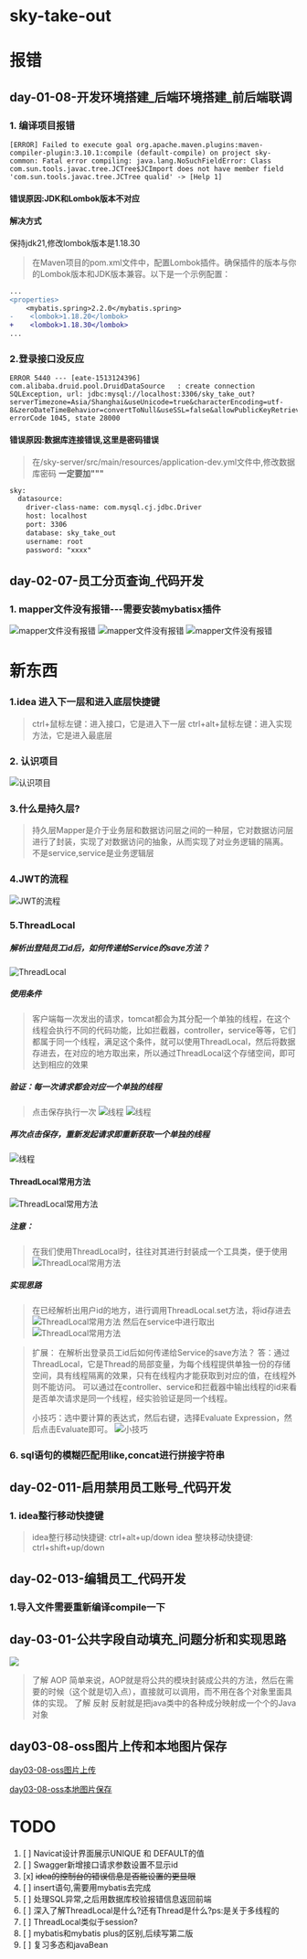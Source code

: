 # sky-take-out

# 报错
## day-01-08-开发环境搭建_后端环境搭建_前后端联调
### 1. 编译项目报错
```shell
[ERROR] Failed to execute goal org.apache.maven.plugins:maven-compiler-plugin:3.10.1:compile (default-compile) on project sky-common: Fatal error compiling: java.lang.NoSuchFieldError: Class com.sun.tools.javac.tree.JCTree$JCImport does not have member field 'com.sun.tools.javac.tree.JCTree qualid' -> [Help 1]
```
#### 错误原因:JDK和Lombok版本不对应
#### 解决方式
保持jdk21,修改lombok版本是1.18.30
> 在Maven项目的pom.xml文件中，配置Lombok插件。确保插件的版本与你的Lombok版本和JDK版本兼容。以下是一个示例配置：
```diff
...
<properties>
    <mybatis.spring>2.2.0</mybatis.spring>
-    <lombok>1.18.20</lombok>
+    <lombok>1.18.30</lombok>
...
```

### 2.登录接口没反应
```shell
ERROR 5440 --- [eate-1513124396] com.alibaba.druid.pool.DruidDataSource   : create connection SQLException, url: jdbc:mysql://localhost:3306/sky_take_out?serverTimezone=Asia/Shanghai&useUnicode=true&characterEncoding=utf-8&zeroDateTimeBehavior=convertToNull&useSSL=false&allowPublicKeyRetrieval=true, errorCode 1045, state 28000
```
#### 错误原因:数据库连接错误,这里是密码错误
> 在/sky-server/src/main/resources/application-dev.yml文件中,修改数据库密码
> **一定要加"""**
```diff
sky:
  datasource:
    driver-class-name: com.mysql.cj.jdbc.Driver
    host: localhost
    port: 3306
    database: sky_take_out
    username: root
    password: "xxxx"
```

## day-02-07-员工分页查询_代码开发
### 1. mapper文件没有报错---需要安装mybatisx插件
![mapper文件没有报错](https://i-blog.csdnimg.cn/blog_migrate/f78f777f9f014e6460d5791afe018d2f.png)
![mapper文件没有报错](https://i-blog.csdnimg.cn/blog_migrate/cfcce1f1f6a5e89b295b9cfd76836642.png)
![mapper文件没有报错](https://i-blog.csdnimg.cn/blog_migrate/372830982faadf7d77b34bea4300ce6b.png)

# 新东西
### 1.idea 进入下一层和进入底层快捷键
> ctrl+鼠标左键：进入接口，它是进入下一层
> ctrl+alt+鼠标左键：进入实现方法，它是进入最底层

### 2. 认识项目
![认识项目](https://i-blog.csdnimg.cn/direct/7d801129f08a451ca1047d72fd998f18.png)

### 3.什么是持久层?
> 持久层Mapper是介于业务层和数据访问层之间的一种层，它对数据访问层进行了封装，实现了对数据访问的抽象，从而实现了对业务逻辑的隔离。
> 不是service,service是业务逻辑层

### 4.JWT的流程
![JWT的流程](https://i-blog.csdnimg.cn/direct/b8bf46b45a224d6c9b4fbc9f409624cf.png)

### 5.ThreadLocal
##### 解析出登陆员工id后，如何传递给Service的save方法？
![ThreadLocal](https://i-blog.csdnimg.cn/direct/6a5f046f513640918497de7a0cefdd18.png)

##### 使用条件
> 客户端每一次发出的请求，tomcat都会为其分配一个单独的线程，在这个线程会执行不同的代码功能，比如拦截器，controller，service等等，它们都属于同一个线程，满足这个条件，就可以使用ThreadLocal，然后将数据存进去，在对应的地方取出来，所以通过ThreadLocal这个存储空间，即可达到相应的效果

##### 验证：每一次请求都会对应一个单独的线程
> 点击保存执行一次
![线程](https://i-blog.csdnimg.cn/direct/f95566a67d4643d78223545a2b8727b9.png)
![线程](https://i-blog.csdnimg.cn/direct/eccc2395dd4547ea8fa47549a647e1ed.png)


##### 再次点击保存，重新发起请求即重新获取一个单独的线程
![线程](https://i-blog.csdnimg.cn/direct/4a07fb9aeaf444a194120e6095ffe1ce.png)

#### ThreadLocal常用方法
![ThreadLocal常用方法](https://i-blog.csdnimg.cn/direct/d0f2f0f0c0e34f0c8e0a0f0b0c0f0f0f.png)

##### 注意：
> 在我们使用ThreadLocal时，往往对其进行封装成一个工具类，便于使用
![ThreadLocal常用方法](https://i-blog.csdnimg.cn/direct/062da7b7058f4850946bed3b7c03f393.png)

##### 实现思路
> 在已经解析出用户id的地方，进行调用ThreadLocal.set方法，将id存进去
![ThreadLocal常用方法](https://i-blog.csdnimg.cn/direct/10743e9440ec47d095a6d736e75ba0e8.png)
> 然后在service中进行取出
![ThreadLocal常用方法](https://i-blog.csdnimg.cn/direct/9b0525fd220547919228bf6bcc43a14a.png)

> 扩展：
> 在解析出登录员工id后如何传递给Service的save方法？
> 答：通过ThreadLocal，它是Thread的局部变量，为每个线程提供单独一份的存储空间，具有线程隔离的效果，只有在线程内才能获取到对应的值，在线程外则不能访问。 
> 可以通过在controller、service和拦截器中输出线程的id来看是否单次请求是同一个线程，经实验验证是同一个线程。
> 
> 小技巧：选中要计算的表达式，然后右键，选择Evaluate Expression，然后点击Evaluate即可。
> ![小技巧](https://i-blog.csdnimg.cn/blog_migrate/3f47bc877db2f3f274a2ff7ab2d20247.png)

### 6. sql语句的模糊匹配用like,concat进行拼接字符串

## day-02-011-启用禁用员工账号_代码开发
### 1. idea整行移动快捷键
> idea整行移动快捷键: ctrl+alt+up/down
> idea 整块移动快捷键: ctrl+shift+up/down

## day-02-013-编辑员工_代码开发
### 1.导入文件需要重新编译compile一下

## day-03-01-公共字段自动填充_问题分析和实现思路
![](https://i-blog.csdnimg.cn/direct/8e6904b442c6457793ef1ddcb04c4120.png)
> 了解 AOP 
> 简单来说，AOP就是将公共的模块封装成公共的方法，然后在需要的时候（这个就是切入点），直接就可以调用，而不用在各个对象里面具体的实现。
> 了解 反射
> 反射就是把java类中的各种成分映射成一个个的Java对象

## day03-08-oss图片上传和本地图片保存
[day03-08-oss图片上传](https://blog.csdn.net/m0_62519278/article/details/144827073?spm=1001.2101.3001.6650.3&utm_medium=distribute.pc_relevant.none-task-blog-2%7Edefault%7EBlogCommendFromBaidu%7ERate-3-144827073-blog-120506081.235%5Ev43%5Epc_blog_bottom_relevance_base7&depth_1-utm_source=distribute.pc_relevant.none-task-blog-2%7Edefault%7EBlogCommendFromBaidu%7ERate-3-144827073-blog-120506081.235%5Ev43%5Epc_blog_bottom_relevance_base7&utm_relevant_index=4)

[day03-08-oss本地图片保存](https://blog.csdn.net/weixin_61890982/article/details/145306244?spm=1001.2101.3001.6650.5&utm_medium=distribute.pc_relevant.none-task-blog-2%7Edefault%7ECTRLIST%7ECtr-5-145306244-blog-145266817.235%5Ev43%5Epc_blog_bottom_relevance_base7&depth_1-utm_source=distribute.pc_relevant.none-task-blog-2%7Edefault%7ECTRLIST%7ECtr-5-145306244-blog-145266817.235%5Ev43%5Epc_blog_bottom_relevance_base7&utm_relevant_index=5)



# TODO
1. [ ] Navicat设计界面展示UNIQUE 和 DEFAULT的值  
2. [ ] Swagger新增接口请求参数设置不显示id
3. [x] ~~idea的控制台的错误信息是否能设置的更显眼~~ 
4. [ ] insert语句,需要用mybatis去完成 
5. [ ] 处理SQL异常,之后用数据库校验报错信息返回前端
6. [ ] 深入了解ThreadLocal是什么?还有Thread是什么?ps:是关于多线程的
7. [ ] ThreadLocal类似于session?
8. [ ] mybatis和mybatis plus的区别,后续写第二版
9. [ ] 复习多态和javaBean
